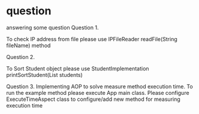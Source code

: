 # question
answering some question
Question 1.

To check IP address from file please use IPFileReader readFile(String fileName) method

Question 2.

To Sort Student object please use StudentImplementation printSortStudent(List<Student> students)

Question 3.
Implementing AOP to solve measure method execution time. To run the example method please execute App main class.
Please configure ExecuteTimeAspect class to configure/add new method for measuring execution time
